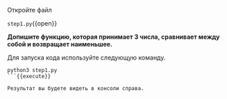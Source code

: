 Откройте файл

`step1.py`{{open}}

**Допишите функцию, которая принимает 3 числа, сравнивает между собой и возвращает наименьшее.**


Для запуска кода используйте следующую команду.

```
python3 step1.py
```{{execute}}

Результат вы будете видеть в консоли справа.
